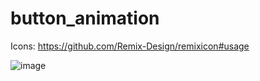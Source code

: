 # button_animation

Icons: https://github.com/Remix-Design/remixicon#usage

![image](https://user-images.githubusercontent.com/87333149/172269123-88010c18-1b3f-4e96-9d22-4e7c627cd1c2.png)
